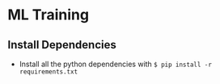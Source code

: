 # ML Training

## Install Dependencies
- Install all the python dependencies with `$ pip install -r requirements.txt`
